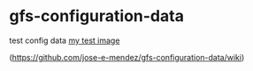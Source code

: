 # gfs-configuration-data
test config data
[my test image](../../wiki/images/Fullscreen_11_19_18__10_59_PM.png)

(https://github.com/jose-e-mendez/gfs-configuration-data/wiki)
